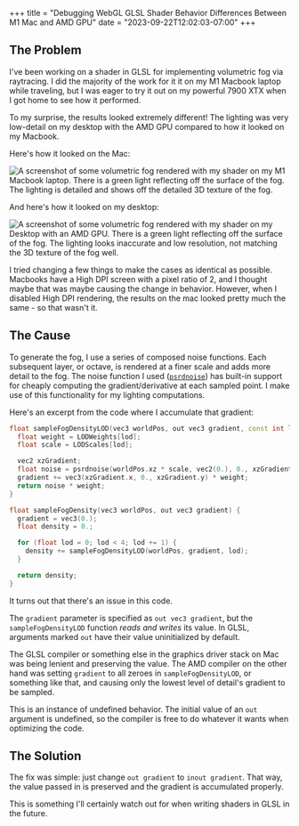 +++
title = "Debugging WebGL GLSL Shader Behavior Differences Between M1 Mac and AMD GPU"
date = "2023-09-22T12:02:03-07:00"
+++

## The Problem

I've been working on a shader in GLSL for implementing volumetric fog via raytracing.  I did the majority of the work for it it on my M1 Macbook laptop while traveling, but I was eager to try it out on my powerful 7900 XTX when I got home to see how it performed.

To my surprise, the results looked extremely different!  The lighting was very low-detail on my desktop with the AMD GPU compared to how it looked on my Macbook.

Here's how it looked on the Mac:

![A screenshot of some volumetric fog rendered with my shader on my M1 Macbook laptop.  There is a green light reflecting off the surface of the fog.  The lighting is detailed and shows off the detailed 3D texture of the fog.](https://i.ameo.link/bhe.png)

And here's how it looked on my desktop:

![A screenshot of some volumetric fog rendered with my shader on my Desktop with an AMD GPU.  There is a green light reflecting off the surface of the fog.  The lighting looks inaccurate and low resolution, not matching the 3D texture of the fog well.](https://i.ameo.link/bhf.png)

I tried changing a few things to make the cases as identical as possible.  Macbooks have a High DPI screen with a pixel ratio of 2, and I thought maybe that was maybe causing the change in behavior.  However, when I disabled High DPI rendering, the results on the mac looked pretty much the same - so that wasn't it.

## The Cause

To generate the fog, I use a series of composed noise functions.  Each subsequent layer, or octave, is rendered at a finer scale and adds more detail to the fog.  The noise function I used ([`psrdnoise`](https://github.com/stegu/psrdnoise)) has built-in support for cheaply computing the gradient/derivative at each sampled point.  I make use of this functionality for my lighting computations.

Here's an excerpt from the code where I accumulate that gradient:

```c++
float sampleFogDensityLOD(vec3 worldPos, out vec3 gradient, const int lod) {
  float weight = LODWeights[lod];
  float scale = LODScales[lod];

  vec2 xzGradient;
  float noise = psrdnoise(worldPos.xz * scale, vec2(0.), 0., xzGradient);
  gradient += vec3(xzGradient.x, 0., xzGradient.y) * weight;
  return noise * weight;
}

float sampleFogDensity(vec3 worldPos, out vec3 gradient) {
  gradient = vec3(0.);
  float density = 0.;

  for (float lod = 0; lod < 4; lod += 1) {
    density += sampleFogDensityLOD(worldPos, gradient, lod);
  }

  return density;
}
```

It turns out that there's an issue in this code.

The `gradient` parameter is specified as `out vec3 gradient`, but the `sampleFogDensityLOD` function _reads and writes_ its value.  In GLSL, arguments marked `out` have their value uninitialized by default.

The GLSL compiler or something else in the graphics driver stack on Mac was being lenient and preserving the value.  The AMD compiler on the other hand was setting `gradient` to all zeroes in `sampleFogDensityLOD`, or something like that, and causing only the lowest level of detail's gradient to be sampled.

This is an instance of undefined behavior.  The initial value of an `out` argument is undefined, so the compiler is free to do whatever it wants when optimizing the code.

## The Solution

The fix was simple: just change `out gradient` to `inout gradient`.  That way, the value passed in is preserved and the gradient is accumulated properly.

This is something I'll certainly watch out for when writing shaders in GLSL in the future.

